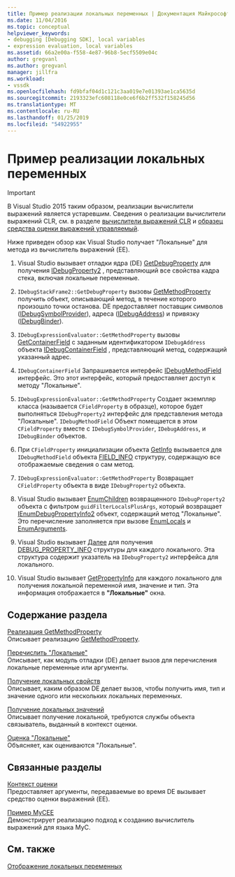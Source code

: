 ```yaml
---
title: Пример реализации локальных переменных | Документация Майкрософт
ms.date: 11/04/2016
ms.topic: conceptual
helpviewer_keywords:
- debugging [Debugging SDK], local variables
- expression evaluation, local variables
ms.assetid: 66a2e00a-f558-4e87-96b8-5ecf5509e04c
author: gregvanl
ms.author: gregvanl
manager: jillfra
ms.workload:
- vssdk
ms.openlocfilehash: fd9bfaf04d1c121c3aa019e7e01393ae1ca5635d
ms.sourcegitcommit: 2193323efc608118e0ce6f6b2ff532f158245d56
ms.translationtype: MT
ms.contentlocale: ru-RU
ms.lasthandoff: 01/25/2019
ms.locfileid: "54922955"
---
```

# <a name="sample-implementation-of-locals"></a>Пример реализации локальных переменных
> [!IMPORTANT]
>  В Visual Studio 2015 таким образом, реализации вычислители выражений является устаревшим. Сведения о реализации вычислители выражений CLR, см. в разделе [вычислители выражений CLR](https://github.com/Microsoft/ConcordExtensibilitySamples/wiki/CLR-Expression-Evaluators) и [образец средства оценки выражений управляемый](https://github.com/Microsoft/ConcordExtensibilitySamples/wiki/Managed-Expression-Evaluator-Sample).  
  
 Ниже приведен обзор как Visual Studio получает "Локальные" для метода из вычислитель выражений (EE).  
  
1.  Visual Studio вызывает отладки ядра (DE) [GetDebugProperty](../../extensibility/debugger/reference/idebugstackframe2-getdebugproperty.md) для получения [IDebugProperty2](../../extensibility/debugger/reference/idebugproperty2.md) , представляющий все свойства кадра стека, включая локальные переменные.  
  
2.  `IDebugStackFrame2::GetDebugProperty` вызовы [GetMethodProperty](../../extensibility/debugger/reference/idebugexpressionevaluator-getmethodproperty.md) получить объект, описывающий метод, в течение которого произошло точки останова. DE предоставляет поставщик символов ([IDebugSymbolProvider](../../extensibility/debugger/reference/idebugsymbolprovider.md)), адреса ([IDebugAddress](../../extensibility/debugger/reference/idebugaddress.md)) и привязку ([IDebugBinder](../../extensibility/debugger/reference/idebugbinder.md)).  
  
3.  `IDebugExpressionEvaluator::GetMethodProperty` вызовы [GetContainerField](../../extensibility/debugger/reference/idebugsymbolprovider-getcontainerfield.md) с заданным идентификатором `IDebugAddress` объекта [IDebugContainerField](../../extensibility/debugger/reference/idebugcontainerfield.md) , представляющий метод, содержащий указанный адрес.  
  
4.  `IDebugContainerField` Запрашивается интерфейс [IDebugMethodField](../../extensibility/debugger/reference/idebugmethodfield.md) интерфейс. Это этот интерфейс, который предоставляет доступ к методу "Локальные".  
  
5.  `IDebugExpressionEvaluator::GetMethodProperty` Создает экземпляр класса (называется `CFieldProperty` в образце), которое будет выполняться `IDebugProperty2` интерфейс для представления метода "Локальные". `IDebugMethodField` Объект помещается в этом `CFieldProperty` вместе с `IDebugSymbolProvider`, `IDebugAddress`, и `IDebugBinder` объектов.  
  
6.  При `CFieldProperty` инициализации объекта [GetInfo](../../extensibility/debugger/reference/idebugfield-getinfo.md) вызывается для `IDebugMethodField` объекта [FIELD_INFO](../../extensibility/debugger/reference/field-info.md) структуру, содержащую все отображаемые сведения о сам метод.  
  
7.  `IDebugExpressionEvaluator::GetMethodProperty` Возвращает `CFieldProperty` объекта в виде `IDebugProperty2` объекта.  
  
8.  Visual Studio вызывает [EnumChildren](../../extensibility/debugger/reference/idebugproperty2-enumchildren.md) возвращенного `IDebugProperty2` объекта с фильтром `guidFilterLocalsPlusArgs`, который возвращает [IEnumDebugPropertyInfo2](../../extensibility/debugger/reference/ienumdebugpropertyinfo2.md) объект, содержащий метод "Локальные". Это перечисление заполняется при вызове [EnumLocals](../../extensibility/debugger/reference/idebugmethodfield-enumlocals.md) и [EnumArguments](../../extensibility/debugger/reference/idebugmethodfield-enumarguments.md).  
  
9. Visual Studio вызывает [Далее](../../extensibility/debugger/reference/ienumdebugpropertyinfo2-next.md) для получения [DEBUG_PROPERTY_INFO](../../extensibility/debugger/reference/debug-property-info.md) структуры для каждого локального. Эта структура содержит указатель на `IDebugProperty2` интерфейса для локального.  
  
10. Visual Studio вызывает [GetPropertyInfo](../../extensibility/debugger/reference/idebugproperty2-getpropertyinfo.md) для каждого локального для получения локальной переменной имя, значение и тип. Эта информация отображается в **"Локальные"** окна.  
  
## <a name="in-this-section"></a>Содержание раздела  
 [Реализация GetMethodProperty](../../extensibility/debugger/implementing-getmethodproperty.md)  
 Описывает реализацию [GetMethodProperty](../../extensibility/debugger/reference/idebugexpressionevaluator-getmethodproperty.md).  
  
 [Перечислить "Локальные"](../../extensibility/debugger/enumerating-locals.md)  
 Описывает, как модуль отладки (DE) делает вызов для перечисления локальные переменные или аргументы.  
  
 [Получение локальных свойств](../../extensibility/debugger/getting-local-properties.md)  
 Описывает, каким образом DE делает вызов, чтобы получить имя, тип и значение одного или нескольких локальных переменных.  
  
 [Получение локальных значений](../../extensibility/debugger/getting-local-values.md)  
 Описывает получение локальной, требуются службы объекта связыватель, выданный в контекст оценки.  
  
 [Оценка "Локальные"](../../extensibility/debugger/evaluating-locals.md)  
 Объясняет, как оцениваются "Локальные".  
  
## <a name="related-sections"></a>Связанные разделы  
 [Контекст оценки](../../extensibility/debugger/evaluation-context.md)  
 Предоставляет аргументы, передаваемые во время DE вызывает средство оценки выражений (EE).  
  
 [Пример MyCEE](https://msdn.microsoft.com/library/624a018b-9179-402f-9d48-3aec87b48f4f)  
 Демонстрирует реализацию подход к созданию вычислитель выражений для языка MyC.  
  
## <a name="see-also"></a>См. также  
 [Отображение локальных переменных](../../extensibility/debugger/displaying-locals.md)